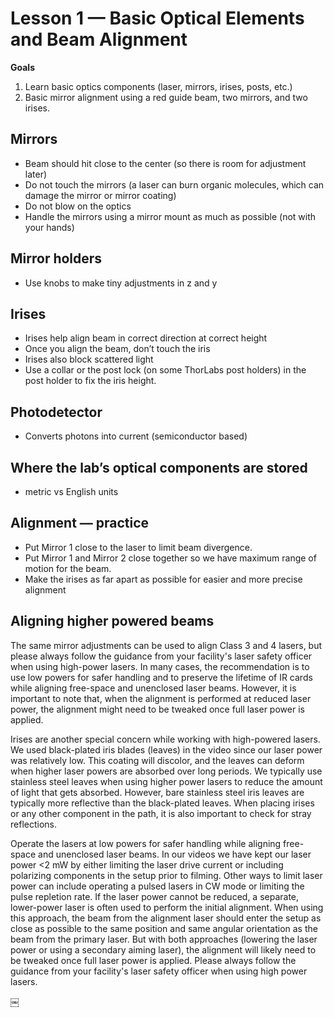 # Lesson 1 — Basic Optical Elements and Beam Alignment

**Goals**
1. Learn basic optics components (laser, mirrors, irises, posts, etc.)
2. Basic mirror alignment using a red guide beam, two mirrors, and two irises.



## Mirrors
- Beam should hit close to the center (so there is room for adjustment later)
- Do not touch the mirrors (a laser can burn organic molecules, which can damage the mirror or mirror coating)
- Do not blow on the optics
- Handle the mirrors using a mirror mount as much as possible (not with your hands)

## Mirror holders
- Use knobs to make tiny adjustments in z and y

## Irises
- Irises help align beam in correct direction at correct height
- Once you align the beam, don’t touch the iris
- Irises also block scattered light
- Use a collar or the post lock (on some ThorLabs post holders) in the post holder to fix the iris height.

## Photodetector
- Converts photons into current (semiconductor based)

## Where the lab’s optical components are stored
- metric vs English units

## Alignment — practice 
- Put Mirror 1 close to the laser to limit beam divergence.
- Put Mirror 1 and Mirror 2 close together so we have maximum range of motion for the beam.
- Make the irises as far apart as possible for easier and more precise alignment


## Aligning higher powered beams

The same mirror adjustments can be used to align Class 3 and 4 lasers, but please always follow the guidance from your facility's laser safety officer when using high-power lasers. In many cases, the recommendation is to use low powers for safer handling and to preserve the lifetime of IR cards while aligning free-space and unenclosed laser beams. However, it is important to note that, when the alignment is performed at reduced laser power, the alignment might need to be tweaked once full laser power is applied. 
 
Irises are another special concern while working with high-powered lasers. We used black-plated iris blades (leaves) in the video since our laser power was relatively low. This coating will discolor, and the leaves can deform when higher laser powers are absorbed over long periods. We typically use stainless steel leaves when using higher power lasers to reduce the amount of light that gets absorbed. However, bare stainless steel iris leaves are typically more reflective than the black-plated leaves. When placing irises or any other component in the path, it is also important to check for stray reflections.

Operate the lasers at low powers for safer handling while aligning free-space and unenclosed laser beams. In our videos we have kept our laser power <2 mW by either limiting the laser drive current or including polarizing components in the setup prior to filming. Other ways to limit laser power can include operating a pulsed lasers in CW mode or limiting the pulse repletion rate. If the laser power cannot be reduced, a separate, lower-power laser is often used to perform the initial alignment. When using this approach, the beam from the alignment laser should enter the setup as close as possible to the same position and same angular orientation as the beam from the primary laser. But with both approaches (lowering the laser power or using a secondary aiming laser), the alignment will likely need to be tweaked once full laser power is applied. Please always follow the guidance from your facility's laser safety officer when using high power lasers. 

￼
